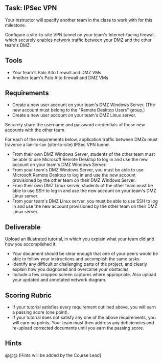 ## Task: IPSec VPN
Your instructor will specify another team in the class to work with for this milestone.

Configure a site-to-site VPN tunnel on your team's Internet-facing firewall,
which securely enables network traffic between your DMZ and the other team's DMZ.


## Tools
- Your team's Palo Alto firewall and DMZ VMs
- Another team's Palo Alto firewall and DMZ VMs

## Requirements
- Create a new user account on your team's DMZ Windows Server.
(The new account must belong to the "Remote Desktop Users" group.)
- Create a new user account on your team's DMZ Linux server.

Securely share the username and password credentials of these new accounts with the other team.

For each of the requirements below, application traffic between DMZs must traverse
a lan-to-lan (site-to-site) IPSec VPN tunnel.

- From their own DMZ Windows Server, students of the other team must be able to use
Microsoft Remote Desktop to log in and use the new account on your team's DMZ Windows Server.
- From your team's DMZ Windows Server, you must be able to use
Microsoft Remote Desktop to log in and use the new account provisioned by the other team on their DMZ Windows Server.
- From their own DMZ Linux server, students of the other team must be able to use SSH
to log in and use the new account on your team's DMZ Linux server.
- From your team's DMZ Linux server, you must be able to use SSH
to log in and use the new account provisioned by the other team on their DMZ Linux server.

## Deliverable
Upload an illustrated tutorial, in which you explain what your team did and how you accomplished it.
- Your document should be clear enough that one of your peers would be able to follow your instructions and accomplish the same tasks.
- Identify any difficult or challenging parts of the project, and clearly explain how you diagnosed and overcame your obstacles.
- Include a few cropped screen captures where appropriate. Also upload your updated and annotated network diagram.

## Scoring Rubric
- If your tutorial satisfies every requirement outlined above, you will earn a passing score (one point).
- If your tutorial does not satisfy any one of the above requirements, you will earn no points. Your team must then address any deficiencies and re-upload corrected documents until you earn the passing score.

## Hints
@@@ [Hints will be added by the Course Lead]
